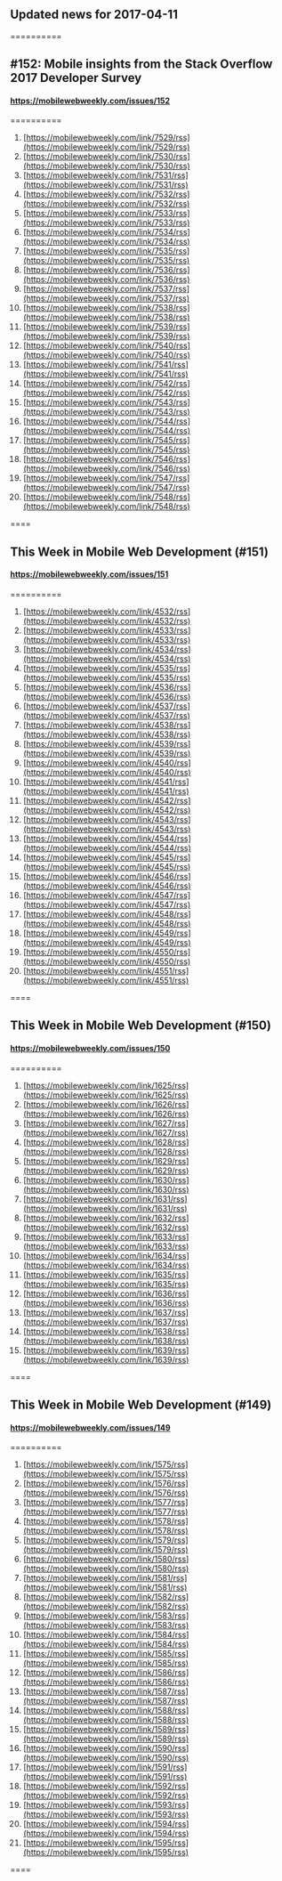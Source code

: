 ## Updated news for 2017-04-11 

==========
## #152: Mobile insights from the Stack Overflow 2017 Developer Survey
#### https://mobilewebweekly.com/issues/152

==========
  1. [https://mobilewebweekly.com/link/7529/rss](https://mobilewebweekly.com/link/7529/rss) 
  2. [https://mobilewebweekly.com/link/7530/rss](https://mobilewebweekly.com/link/7530/rss) 
  3. [https://mobilewebweekly.com/link/7531/rss](https://mobilewebweekly.com/link/7531/rss) 
  4. [https://mobilewebweekly.com/link/7532/rss](https://mobilewebweekly.com/link/7532/rss) 
  5. [https://mobilewebweekly.com/link/7533/rss](https://mobilewebweekly.com/link/7533/rss) 
  7. [https://mobilewebweekly.com/link/7534/rss](https://mobilewebweekly.com/link/7534/rss) 
  8. [https://mobilewebweekly.com/link/7535/rss](https://mobilewebweekly.com/link/7535/rss) 
  9. [https://mobilewebweekly.com/link/7536/rss](https://mobilewebweekly.com/link/7536/rss) 
  10. [https://mobilewebweekly.com/link/7537/rss](https://mobilewebweekly.com/link/7537/rss) 
  11. [https://mobilewebweekly.com/link/7538/rss](https://mobilewebweekly.com/link/7538/rss) 
  12. [https://mobilewebweekly.com/link/7539/rss](https://mobilewebweekly.com/link/7539/rss) 
  13. [https://mobilewebweekly.com/link/7540/rss](https://mobilewebweekly.com/link/7540/rss) 
  14. [https://mobilewebweekly.com/link/7541/rss](https://mobilewebweekly.com/link/7541/rss) 
  15. [https://mobilewebweekly.com/link/7542/rss](https://mobilewebweekly.com/link/7542/rss) 
  16. [https://mobilewebweekly.com/link/7543/rss](https://mobilewebweekly.com/link/7543/rss) 
  17. [https://mobilewebweekly.com/link/7544/rss](https://mobilewebweekly.com/link/7544/rss) 
  18. [https://mobilewebweekly.com/link/7545/rss](https://mobilewebweekly.com/link/7545/rss) 
  19. [https://mobilewebweekly.com/link/7546/rss](https://mobilewebweekly.com/link/7546/rss) 
  20. [https://mobilewebweekly.com/link/7547/rss](https://mobilewebweekly.com/link/7547/rss) 
  21. [https://mobilewebweekly.com/link/7548/rss](https://mobilewebweekly.com/link/7548/rss) 

====
## This Week in Mobile Web Development (#151)
#### https://mobilewebweekly.com/issues/151

==========
  1. [https://mobilewebweekly.com/link/4532/rss](https://mobilewebweekly.com/link/4532/rss) 
  2. [https://mobilewebweekly.com/link/4533/rss](https://mobilewebweekly.com/link/4533/rss) 
  3. [https://mobilewebweekly.com/link/4534/rss](https://mobilewebweekly.com/link/4534/rss) 
  4. [https://mobilewebweekly.com/link/4535/rss](https://mobilewebweekly.com/link/4535/rss) 
  5. [https://mobilewebweekly.com/link/4536/rss](https://mobilewebweekly.com/link/4536/rss) 
  6. [https://mobilewebweekly.com/link/4537/rss](https://mobilewebweekly.com/link/4537/rss) 
  8. [https://mobilewebweekly.com/link/4538/rss](https://mobilewebweekly.com/link/4538/rss) 
  9. [https://mobilewebweekly.com/link/4539/rss](https://mobilewebweekly.com/link/4539/rss) 
  10. [https://mobilewebweekly.com/link/4540/rss](https://mobilewebweekly.com/link/4540/rss) 
  11. [https://mobilewebweekly.com/link/4541/rss](https://mobilewebweekly.com/link/4541/rss) 
  12. [https://mobilewebweekly.com/link/4542/rss](https://mobilewebweekly.com/link/4542/rss) 
  13. [https://mobilewebweekly.com/link/4543/rss](https://mobilewebweekly.com/link/4543/rss) 
  14. [https://mobilewebweekly.com/link/4544/rss](https://mobilewebweekly.com/link/4544/rss) 
  15. [https://mobilewebweekly.com/link/4545/rss](https://mobilewebweekly.com/link/4545/rss) 
  16. [https://mobilewebweekly.com/link/4546/rss](https://mobilewebweekly.com/link/4546/rss) 
  17. [https://mobilewebweekly.com/link/4547/rss](https://mobilewebweekly.com/link/4547/rss) 
  18. [https://mobilewebweekly.com/link/4548/rss](https://mobilewebweekly.com/link/4548/rss) 
  19. [https://mobilewebweekly.com/link/4549/rss](https://mobilewebweekly.com/link/4549/rss) 
  20. [https://mobilewebweekly.com/link/4550/rss](https://mobilewebweekly.com/link/4550/rss) 
  21. [https://mobilewebweekly.com/link/4551/rss](https://mobilewebweekly.com/link/4551/rss) 

====
## This Week in Mobile Web Development (#150)
#### https://mobilewebweekly.com/issues/150

==========
  1. [https://mobilewebweekly.com/link/1625/rss](https://mobilewebweekly.com/link/1625/rss) 
  2. [https://mobilewebweekly.com/link/1626/rss](https://mobilewebweekly.com/link/1626/rss) 
  3. [https://mobilewebweekly.com/link/1627/rss](https://mobilewebweekly.com/link/1627/rss) 
  4. [https://mobilewebweekly.com/link/1628/rss](https://mobilewebweekly.com/link/1628/rss) 
  6. [https://mobilewebweekly.com/link/1629/rss](https://mobilewebweekly.com/link/1629/rss) 
  7. [https://mobilewebweekly.com/link/1630/rss](https://mobilewebweekly.com/link/1630/rss) 
  8. [https://mobilewebweekly.com/link/1631/rss](https://mobilewebweekly.com/link/1631/rss) 
  9. [https://mobilewebweekly.com/link/1632/rss](https://mobilewebweekly.com/link/1632/rss) 
  10. [https://mobilewebweekly.com/link/1633/rss](https://mobilewebweekly.com/link/1633/rss) 
  11. [https://mobilewebweekly.com/link/1634/rss](https://mobilewebweekly.com/link/1634/rss) 
  12. [https://mobilewebweekly.com/link/1635/rss](https://mobilewebweekly.com/link/1635/rss) 
  13. [https://mobilewebweekly.com/link/1636/rss](https://mobilewebweekly.com/link/1636/rss) 
  14. [https://mobilewebweekly.com/link/1637/rss](https://mobilewebweekly.com/link/1637/rss) 
  15. [https://mobilewebweekly.com/link/1638/rss](https://mobilewebweekly.com/link/1638/rss) 
  16. [https://mobilewebweekly.com/link/1639/rss](https://mobilewebweekly.com/link/1639/rss) 

====
## This Week in Mobile Web Development (#149)
#### https://mobilewebweekly.com/issues/149

==========
  1. [https://mobilewebweekly.com/link/1575/rss](https://mobilewebweekly.com/link/1575/rss) 
  2. [https://mobilewebweekly.com/link/1576/rss](https://mobilewebweekly.com/link/1576/rss) 
  3. [https://mobilewebweekly.com/link/1577/rss](https://mobilewebweekly.com/link/1577/rss) 
  4. [https://mobilewebweekly.com/link/1578/rss](https://mobilewebweekly.com/link/1578/rss) 
  6. [https://mobilewebweekly.com/link/1579/rss](https://mobilewebweekly.com/link/1579/rss) 
  7. [https://mobilewebweekly.com/link/1580/rss](https://mobilewebweekly.com/link/1580/rss) 
  8. [https://mobilewebweekly.com/link/1581/rss](https://mobilewebweekly.com/link/1581/rss) 
  9. [https://mobilewebweekly.com/link/1582/rss](https://mobilewebweekly.com/link/1582/rss) 
  10. [https://mobilewebweekly.com/link/1583/rss](https://mobilewebweekly.com/link/1583/rss) 
  11. [https://mobilewebweekly.com/link/1584/rss](https://mobilewebweekly.com/link/1584/rss) 
  12. [https://mobilewebweekly.com/link/1585/rss](https://mobilewebweekly.com/link/1585/rss) 
  13. [https://mobilewebweekly.com/link/1586/rss](https://mobilewebweekly.com/link/1586/rss) 
  14. [https://mobilewebweekly.com/link/1587/rss](https://mobilewebweekly.com/link/1587/rss) 
  15. [https://mobilewebweekly.com/link/1588/rss](https://mobilewebweekly.com/link/1588/rss) 
  16. [https://mobilewebweekly.com/link/1589/rss](https://mobilewebweekly.com/link/1589/rss) 
  17. [https://mobilewebweekly.com/link/1590/rss](https://mobilewebweekly.com/link/1590/rss) 
  18. [https://mobilewebweekly.com/link/1591/rss](https://mobilewebweekly.com/link/1591/rss) 
  19. [https://mobilewebweekly.com/link/1592/rss](https://mobilewebweekly.com/link/1592/rss) 
  20. [https://mobilewebweekly.com/link/1593/rss](https://mobilewebweekly.com/link/1593/rss) 
  21. [https://mobilewebweekly.com/link/1594/rss](https://mobilewebweekly.com/link/1594/rss) 
  22. [https://mobilewebweekly.com/link/1595/rss](https://mobilewebweekly.com/link/1595/rss) 

====
